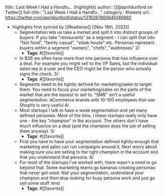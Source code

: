 title:: Last Week I Had a Handfu... (highlights)
author:: [[@aprildunford on Twitter]]
full-title:: "Last Week I Had a Handfu..."
category:: #tweets
url:: https://twitter.com/aprildunford/status/1318287860840148992

- Highlights first synced by [[Readwise]] [[Nov 18th, 2022]]
	- Segmentation lets us take a market and split it into distinct groups of buyers. If you take "restaurants" as a segment - I can split that into "fast food", "family casual", "steak house" etc. Personas represent buyers within a segment "owners", "chefs", "waitresses" 2/
		- **Tags**: #[[favorite]]
	- In B2B we often have more than one persona that has influence over a deal. For example you might sell to the VP Sales, but the individual sales rep is a user and the CEO might be the person who actually signs the check.  3/
		- **Tags**: #[[favorite]]
	- Segments need to be tightly defined for marketing/sales to target them. You need to focus your marketing/sales on the parts of the market that are the easiest to sell to. "SMB" isn't a useful segmentation. eCommerce brands with 10-100 employees that use Shopify is very useful 4/
	- Most startups I talk to have a weak segmentation and yet many defined personas. Most of the time, I these startups really only have one - the key "champion" in the account. The others don't have much influence on a deal (and the champion does the job of selling them anyway). 5/
		- **Tags**: #[[favorite]]
	- First you have to have your segmentation defined tightly enough that marketing and sales can run campaigns around it. Next worry about making sure you are selling to the right champion in the account and that you understand that persona. 6/
	- For most of the startups I've worked with, there wasn't a need to go beyond that. Some marketing teams go bananas creating personas that never get used. Nail your segmentation, understand your champion and then stop looking for busy persona work and just go sell some stuff  /end
		- **Tags**: #[[favorite]]